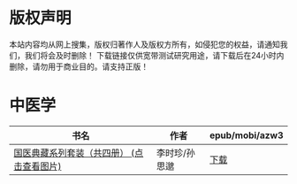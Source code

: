 # 版权声明

本站内容均从网上搜集，版权归著作人及版权方所有，如侵犯您的权益，请通知我们，我们将会及时删除！ 下载链接仅供宽带测试研究用途，请下载后在24小时内删除，请勿用于商业目的。请支持正版！

# 中医学

| 书名 | 作者 | epub/mobi/azw3 |
| --- | --- | --- |
| [国医典藏系列套装（共四册） (点击查看图片)](https://www.dushupai.com/attachment/2024/06/10/3f887cbf0c9774ec.jpg) | 李时珍/孙思邈 | [下载](https://url89.ctfile.com/f/31084289-1356998563-a4c3ab?p=8866) |
